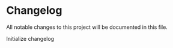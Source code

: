 # Changelog
All notable changes to this project will be documented in this file.

Initialize changelog
